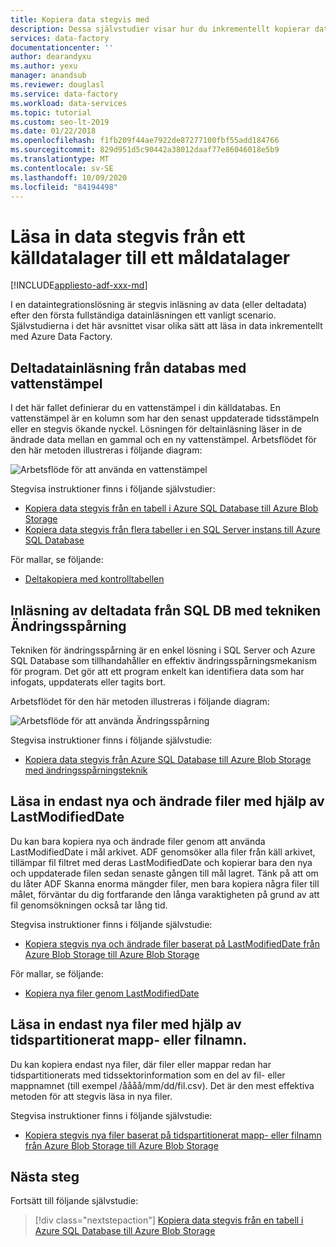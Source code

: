 ```yaml
---
title: Kopiera data stegvis med
description: Dessa självstudier visar hur du inkrementellt kopierar data från ett källdatalager till ett måldatalager. Den första kopierar data från en tabell.
services: data-factory
documentationcenter: ''
author: dearandyxu
ms.author: yexu
manager: anandsub
ms.reviewer: douglasl
ms.service: data-factory
ms.workload: data-services
ms.topic: tutorial
ms.custom: seo-lt-2019
ms.date: 01/22/2018
ms.openlocfilehash: f1fb209f44ae7922de87277100fbf55add184766
ms.sourcegitcommit: 829d951d5c90442a38012daaf77e86046018e5b9
ms.translationtype: MT
ms.contentlocale: sv-SE
ms.lasthandoff: 10/09/2020
ms.locfileid: "84194498"
---
```

# <a name="incrementally-load-data-from-a-source-data-store-to-a-destination-data-store"></a>Läsa in data stegvis från ett källdatalager till ett måldatalager

[!INCLUDE[appliesto-adf-xxx-md](includes/appliesto-adf-xxx-md.md)]

I en dataintegrationslösning är stegvis inläsning av data (eller deltadata) efter den första fullständiga datainläsningen ett vanligt scenario. Självstudierna i det här avsnittet visar olika sätt att läsa in data inkrementellt med Azure Data Factory.

## <a name="delta-data-loading-from-database-by-using-a-watermark"></a>Deltadatainläsning från databas med vattenstämpel
I det här fallet definierar du en vattenstämpel i din källdatabas. En vattenstämpel är en kolumn som har den senast uppdaterade tidsstämpeln eller en stegvis ökande nyckel. Lösningen för deltainläsning läser in de ändrade data mellan en gammal och en ny vattenstämpel. Arbetsflödet för den här metoden illustreras i följande diagram: 

![Arbetsflöde för att använda en vattenstämpel](media/tutorial-incremental-copy-overview/workflow-using-watermark.png)

Stegvisa instruktioner finns i följande självstudier: 
- [Kopiera data stegvis från en tabell i Azure SQL Database till Azure Blob Storage](tutorial-incremental-copy-powershell.md)
- [Kopiera data stegvis från flera tabeller i en SQL Server instans till Azure SQL Database](tutorial-incremental-copy-multiple-tables-powershell.md)

För mallar, se följande:
- [Deltakopiera med kontrolltabellen](solution-template-delta-copy-with-control-table.md)

## <a name="delta-data-loading-from-sql-db-by-using-the-change-tracking-technology"></a>Inläsning av deltadata från SQL DB med tekniken Ändringsspårning
Tekniken för ändringsspårning är en enkel lösning i SQL Server och Azure SQL Database som tillhandahåller en effektiv ändringsspårningsmekanism för program. Det gör att ett program enkelt kan identifiera data som har infogats, uppdaterats eller tagits bort. 

Arbetsflödet för den här metoden illustreras i följande diagram:

![Arbetsflöde för att använda Ändringsspårning](media/tutorial-incremental-copy-overview/workflow-using-change-tracking.png)

Stegvisa instruktioner finns i följande självstudie: <br/>
- [Kopiera data stegvis från Azure SQL Database till Azure Blob Storage med ändringsspårningsteknik](tutorial-incremental-copy-change-tracking-feature-powershell.md)

## <a name="loading-new-and-changed-files-only-by-using-lastmodifieddate"></a>Läsa in endast nya och ändrade filer med hjälp av LastModifiedDate
Du kan bara kopiera nya och ändrade filer genom att använda LastModifiedDate i mål arkivet. ADF genomsöker alla filer från käll arkivet, tillämpar fil filtret med deras LastModifiedDate och kopierar bara den nya och uppdaterade filen sedan senaste gången till mål lagret.  Tänk på att om du låter ADF Skanna enorma mängder filer, men bara kopiera några filer till målet, förväntar du dig fortfarande den långa varaktigheten på grund av att fil genomsökningen också tar lång tid.   

Stegvisa instruktioner finns i följande självstudie: <br/>
- [Kopiera stegvis nya och ändrade filer baserat på LastModifiedDate från Azure Blob Storage till Azure Blob Storage](tutorial-incremental-copy-lastmodified-copy-data-tool.md)

För mallar, se följande:
- [Kopiera nya filer genom LastModifiedDate](solution-template-copy-new-files-lastmodifieddate.md)

## <a name="loading-new-files-only-by-using-time-partitioned-folder-or-file-name"></a>Läsa in endast nya filer med hjälp av tidspartitionerat mapp- eller filnamn.
Du kan kopiera endast nya filer, där filer eller mappar redan har tidspartitionerats med tidssektorinformation som en del av fil- eller mappnamnet (till exempel /åååå/mm/dd/fil.csv). Det är den mest effektiva metoden för att stegvis läsa in nya filer. 

Stegvisa instruktioner finns i följande självstudie: <br/>
- [Kopiera stegvis nya filer baserat på tidspartitionerat mapp- eller filnamn från Azure Blob Storage till Azure Blob Storage](tutorial-incremental-copy-partitioned-file-name-copy-data-tool.md)

## <a name="next-steps"></a>Nästa steg
Fortsätt till följande självstudie: 

> [!div class="nextstepaction"]
>[Kopiera data stegvis från en tabell i Azure SQL Database till Azure Blob Storage](tutorial-incremental-copy-powershell.md)

